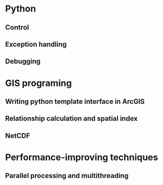 # Python
## Control

## Exception handling

## Debugging

# GIS programing
## Writing python template interface in ArcGIS
## Relationship calculation and spatial index
## NetCDF

# Performance-improving techniques

## Parallel processing and multithreading

